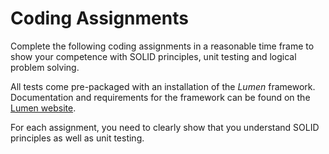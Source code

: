# Coding Assignments

Complete the following coding assignments in a reasonable time frame to show your competence with SOLID principles, 
unit testing and logical problem solving.

All tests come pre-packaged with an installation of the *Lumen* framework. Documentation and requirements for 
the framework can be found on the [Lumen website](https://lumen.laravel.com).

For each assignment, you need to clearly show that you understand SOLID principles as well as unit testing.
